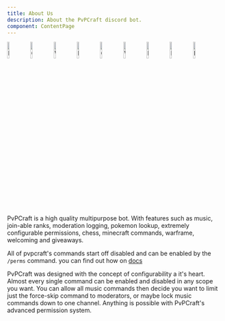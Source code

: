 ```yaml
---
title: About Us
description: About the PvPCraft discord bot.
component: ContentPage
---
```

<img src="https://discordapp.com/assets/bc55faff7081e38b9300f2cb4afa13f3.svg" alt="Music" style="width: 10%;"/>
<img src="https://discordapp.com/assets/7d600babcd1bddfd7a7d35acc1ed4cd3.svg" alt="Games" style="width: 10%;"/>
<img src="https://cdn.discordapp.com/emojis/215375499898257409.png" alt="Warframe" style="width: 10%;"/>
<img src="https://discordapp.com/assets/c85eb95ca88432c061e251b40b7e1983.svg" alt="Perimssions" style="width: 10%;"/>
<img src="https://discordapp.com/assets/739c1934cfb00cde067e3d45d49c5a45.svg" alt="Giveaways" style="width: 10%;"/>
<img src="https://discordapp.com/assets/a3fb4592346733e0ef665ea7385c2721.svg" alt="Welcoming" style="width: 10%;"/>
<img src="https://discordapp.com/assets/908f9e562fb536d4f05c0e1d651ca6fe.svg" alt="Moderation logging" style="width: 10%;"/>
<img src="https://cdn.discordapp.com/emojis/230771178065756160.png" alt="Drawing" style="width: 10%;"/>
<img src="https://discordapp.com/assets/596bd0f8541debff8d44326e840ea085.svg" alt="Purging" style="width: 10%;"/>


PvPCraft is a high quality multipurpose bot. With features such as music, join-able ranks, moderation logging, pokemon lookup,
extremely configurable permissions, chess, minecraft commands, warframe, welcoming and giveaways.

All of pvpcraft's commands start off disabled and can be enabled by the `/perms` command. you can find out how on [docs](https://bot.pvpcraft.ca/docs)

PvPCraft was designed with the concept of configurability a it's heart. Almost every single command can be enabled and disabled in any scope you want.
You can allow all music commands then decide you want to limit just the force-skip command to moderators, or maybe lock music commands down to one channel.
Anything is possible with PvPCraft's advanced permission system.


